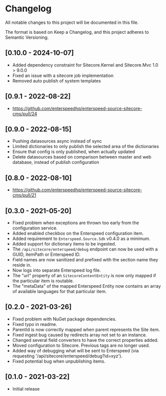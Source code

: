 # Changelog

All notable changes to this project will be documented in this file.

The format is based on Keep a Changelog, and this project adheres to Semantic Versioning.


## [0.10.0 - 2024-10-07]
* Added dependency constraint for Sitecore.Kernel and Sitecore.Mvc 1.0 > 9.0.0
* Fixed an issue with a sitecore job implementation
* Removed auto publish of system templates

## [0.9.1 - 2022-08-22]
* https://github.com/enterspeedhq/enterspeed-source-sitecore-cms/pull/24

## [0.9.0 - 2022-08-15]
* Pushing datasources async instead of sync
* Limited dictionaries to only publish the selected area of the dictionaries
* Ensure that config is only published, when actually updated
* Delete datasources based on comparison between master and web database, instead of publish configuration

## [0.8.0 - 2022-08-10]
* https://github.com/enterspeedhq/enterspeed-source-sitecore-cms/pull/21

## [0.3.0 - 2021-05-20]

* Fixed problem when exceptions are thrown too early from the configuration service.
* Added enabled checkbox on the Enterspeed configuration item.
* Added requirement to ```Enterspeed.Source.Sdk``` v0.4.0 as a minimum.
* Added support for dictionary items to be ingested.
* The ```/api/sitecore/enterspeed/debug``` endpoint can now be used with a GUID, itemPath or Enterspeed ID.
* Field names are now sanitized and prefixed with the section name they reside in.
* Now logs into separate Enterspeed log file.
* The "url" property of an ```SitecoreContentEntity``` is now only mapped if the particular item is routable.
* The "metaData" of the mapped Enterspeed Entity now contains an array of available languages for that particular item.

## [0.2.0 - 2021-03-26]

* Fixed problem with NuGet package dependencies.
* Fixed typo in readme.
* ParentId is now correctly mapped when parent represents the Site item.
* Fixed ingest bug caused by redirects array not set to an instance.
* Changed several field converters to have the correct properties added.
* Moved configuration to Sitecore. Previous <setting /> tags are no longer used.
* Added way of debugging what will be sent to Enterspeed (via requesting '/api/sitecore/enterspeed/debug?id=xyz').
* Fixed potential bug when unpublishing items.

## [0.1.0 - 2021-03-22]

* Initial release